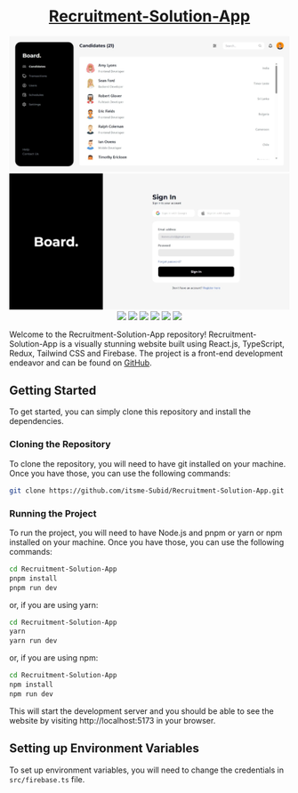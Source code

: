 <div align="center">

# [Recruitment-Solution-App](https://Recruitment-Solution-App-subid-das.vercel.app/)

![](https://raw.githubusercontent.com/itsme-Subid/recruitment-solution-app/main/public/img/preview_dashboard.webp)
![](https://raw.githubusercontent.com/itsme-Subid/recruitment-solution-app/main/public/img/preview_signin.webp)
![](https://img.shields.io/github/languages/top/itsme-Subid/Recruitment-Solution-App?style=for-the-badge)
![](https://img.shields.io/github/languages/count/itsme-Subid/Recruitment-Solution-App?style=for-the-badge)
![](https://img.shields.io/github/languages/code-size/itsme-Subid/Recruitment-Solution-App?style=for-the-badge)
![](https://img.shields.io/github/repo-size/itsme-Subid/Recruitment-Solution-App?style=for-the-badge)
![](https://img.shields.io/github/last-commit/itsme-Subid/Recruitment-Solution-App?style=for-the-badge)
![](https://img.shields.io/github/commit-activity/w/itsme-Subid/Recruitment-Solution-App?style=for-the-badge)

</div>

Welcome to the Recruitment-Solution-App repository! Recruitment-Solution-App is a visually stunning website built using React.js, TypeScript, Redux, Tailwind CSS and Firebase. The project is a front-end development endeavor and can be found on [GitHub](https://github.com/itsme-Subid/Recruitment-Solution-App).

## Getting Started

To get started, you can simply clone this repository and install the dependencies.

### Cloning the Repository

To clone the repository, you will need to have git installed on your machine. Once you have those, you can use the following commands:

```bash
git clone https://github.com/itsme-Subid/Recruitment-Solution-App.git
```

### Running the Project

To run the project, you will need to have Node.js and pnpm or yarn or npm installed on your machine. Once you have those, you can use the following commands:

```bash
cd Recruitment-Solution-App
pnpm install
pnpm run dev
```

or, if you are using yarn:

```bash
cd Recruitment-Solution-App
yarn
yarn run dev
```

or, if you are using npm:

```bash
cd Recruitment-Solution-App
npm install
npm run dev
```

This will start the development server and you should be able to see the website by visiting http://localhost:5173 in your browser.

## Setting up Environment Variables

To set up environment variables, you will need to change the credentials in `src/firebase.ts` file.
